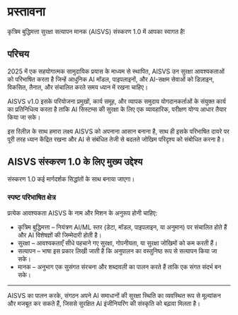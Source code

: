 # प्रस्तावना

कृत्रिम बुद्धिमत्ता सुरक्षा सत्यापन मानक (AISVS) संस्करण 1.0 में आपका स्वागत है!

## परिचय

2025 में एक सहयोगात्मक सामुदायिक प्रयास के माध्यम से स्थापित, AISVS उन सुरक्षा आवश्यकताओं को परिभाषित करता है जिन्हें आधुनिक AI मॉडल, पाइपलाइनों, और AI-सक्षम सेवाओं को डिज़ाइन, विकसित, तैनात, और संचालित करते समय ध्यान में रखना चाहिए।

AISVS v1.0 इसके परियोजना प्रमुखों, कार्य समूह, और व्यापक समुदाय योगदानकर्ताओं के संयुक्त कार्य का प्रतिनिधित्व करता है ताकि AI सिस्टम्स की सुरक्षा के लिए एक व्यावहारिक, परीक्षण योग्य आधार तैयार किया जा सके।

इस रिलीज़ के साथ हमारा लक्ष्य AISVS को अपनाना आसान बनाना है, साथ ही इसके परिभाषित दायरे पर पूरी तरह ध्यान केंद्रित रखना और AI से संबंधित तेजी से बदलते जोखिम परिदृश्य को संबोधित करना है।

## AISVS संस्करण 1.0 के लिए मुख्य उद्देश्य

संस्करण 1.0 कई मार्गदर्शक सिद्धांतों के साथ बनाया जाएगा।

### स्पष्ट परिभाषित क्षेत्र

प्रत्येक आवश्यकता AISVS के नाम और मिशन के अनुरूप होनी चाहिए:

* कृत्रिम बुद्धिमत्ता – नियंत्रण AI/ML स्तर (डेटा, मॉडल, पाइपलाइन, या अनुमान) पर संचालित होते हैं और AI विशेषज्ञों की जिम्मेदारी होती है।
* सुरक्षा – आवश्यकताएँ सीधे पहचाने गए सुरक्षा, गोपनीयता, या सुरक्षा जोखिमों को कम करती हैं।
* सत्यापन – भाषा इस प्रकार लिखी जाती है कि अनुपालन का वस्तुनिष्ठ रूप से सत्यापन किया जा सके।
* मानक – अनुभाग एक सुसंगत संरचना और शब्दावली का पालन करते हैं ताकि एक संगत संदर्भ बन सके।
  ​
---

AISVS का पालन करके, संगठन अपने AI समाधानों की सुरक्षा स्थिति का व्यवस्थित रूप से मूल्यांकन और मजबूत कर सकते हैं, जिससे सुरक्षित AI इंजीनियरिंग की संस्कृति को बढ़ावा मिलता है।

